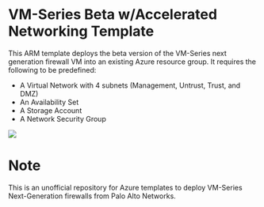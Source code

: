 # VM-Series Beta w/Accelerated Networking Template

This ARM template deploys the beta version of the VM-Series next generation firewall VM into an existing Azure resource group. It requires the following to be predefined:

- A Virtual Network with 4 subnets (Management, Untrust, Trust, and DMZ)
- An Availability Set
- A Storage Account
- A Network Security Group

[<img src="http://azuredeploy.net/deploybutton.png"/>](https://portal.azure.com/#create/Microsoft.Template/uri/https%3A%2F%2Fraw.githubusercontent.com%2Fsuspenceiskillinu%2Fazure%2Fmaster%2FAzureDeploy.json)

# Note
This is an unofficial repository for Azure templates to deploy VM-Series Next-Generation firewalls from Palo Alto Networks.
